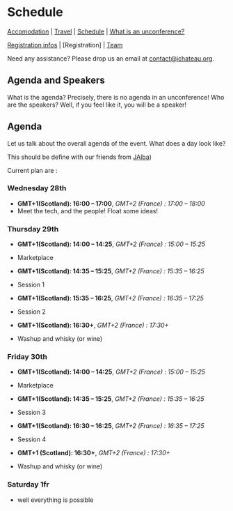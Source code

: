 # Schedule

[Accomodation](accommodation.html) | [Travel](travel.html) | [Schedule](schedule.html) | [What is an unconference?](what-is-an-unconference.html)

[Registration infos](registrationinfo.html) | [Registration] | [Team](the-team.html)

Need any assistance? Please drop us an email at [contact@jchateau.org](mailto:team@jchateau.org).


## Agenda and Speakers

What is the agenda? Precisely, there is no agenda in an unconference! Who are the speakers? Well, if you feel like it, you will be a speaker!

## Agenda

Let us talk about the overall agenda of the event. What does a day look like?

This should be define with our friends from [JAlba](https://jalba.scot/))

Current plan are :

### Wednesday 28th

* **GMT+1(Scotland): 16:00 – 17:00**, _GMT+2 (France) : 17:00 – 18:00_
* Meet the tech, and the people! Float some ideas!

### Thursday 29th

* **GMT+1(Scotland): 14:00 – 14:25**, _GMT+2 (France) : 15:00 – 15:25_
* Marketplace

* **GMT+1(Scotland): 14:35 – 15:25**, _GMT+2 (France) : 15:35 – 16:25_
* Session 1

* **GMT+1(Scotland): 15:35 – 16:25**, _GMT+2 (France) : 16:35 – 17:25_
* Session 2

* **GMT+1(Scotland): 16:30+**, _GMT+2 (France) : 17:30+_
* Washup and whisky (or wine)

### Friday 30th

* **GMT+1(Scotland): 14:00 – 14:25**, _GMT+2 (France) : 15:00 – 15:25_
* Marketplace

* **GMT+1(Scotland): 14:35 – 15:25**, _GMT+2 (France) : 15:35 – 16:25_
* Session 3

* **GMT+1(Scotland): 16:30 – 16:25**, _GMT+2 (France) : 16:35 – 17:25_
* Session 4

* **GMT+1 (Scotland): 16:30+**, _GMT+2 (France) : 17:30+_
* Washup and whisky (or wine)

### Saturday 1fr

* well everything is possible
